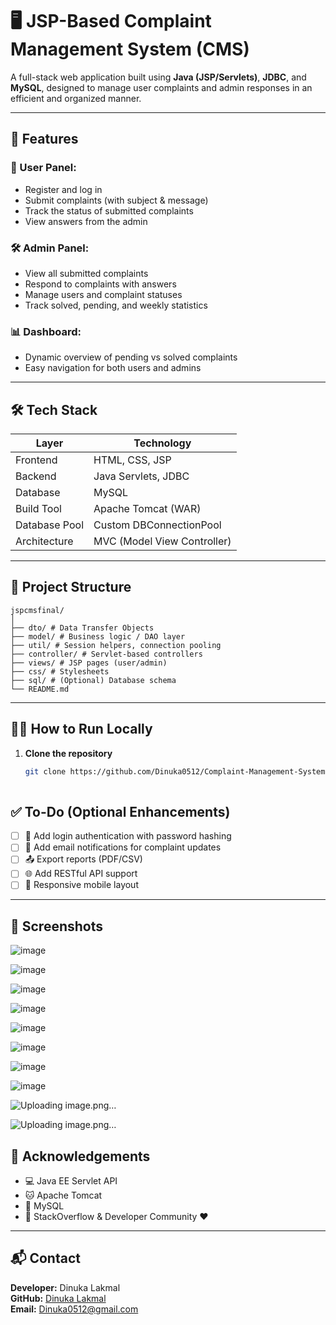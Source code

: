 # 🖥️ JSP-Based Complaint Management System (CMS)

A full-stack web application built using **Java (JSP/Servlets)**, **JDBC**, and **MySQL**, designed to manage user complaints and admin responses in an efficient and organized manner.

---

## 🚀 Features

### 👤 User Panel:
- Register and log in
- Submit complaints (with subject & message)
- Track the status of submitted complaints
- View answers from the admin

### 🛠️ Admin Panel:
- View all submitted complaints
- Respond to complaints with answers
- Manage users and complaint statuses
- Track solved, pending, and weekly statistics

### 📊 Dashboard:
- Dynamic overview of pending vs solved complaints
- Easy navigation for both users and admins

---

## 🛠️ Tech Stack

| Layer        | Technology              |
|--------------|--------------------------|
| Frontend     | HTML, CSS, JSP           |
| Backend      | Java Servlets, JDBC      |
| Database     | MySQL                    |
| Build Tool   | Apache Tomcat (WAR)      |
| Database Pool| Custom DBConnectionPool  |
| Architecture | MVC (Model View Controller) |

---

## 📂 Project Structure

```
jspcmsfinal/
│
├── dto/ # Data Transfer Objects
├── model/ # Business logic / DAO layer
├── util/ # Session helpers, connection pooling
├── controller/ # Servlet-based controllers
├── views/ # JSP pages (user/admin)
├── css/ # Stylesheets
├── sql/ # (Optional) Database schema
└── README.md
```

---

## 🧑‍💻 How to Run Locally

1. **Clone the repository**
   ```bash
   git clone https://github.com/Dinuka0512/Complaint-Management-System-CMS.git
  
## ✅ To-Do (Optional Enhancements)

- [ ] 🔐 Add login authentication with password hashing
- [ ] 📧 Add email notifications for complaint updates
- [ ] 📤 Export reports (PDF/CSV)
- [ ] 🌐 Add RESTful API support
- [ ] 📱 Responsive mobile layout

---


## 📸 Screenshots
![image](https://github.com/user-attachments/assets/712eb5f2-a9dd-462d-bb4d-dd8864e80f0c)

![image](https://github.com/user-attachments/assets/18cb68e9-1fd4-4611-ba70-0f03535fe6e9)

![image](https://github.com/user-attachments/assets/fb906738-8909-4a57-a421-76b49e2564b6)

![image](https://github.com/user-attachments/assets/e2be6706-d194-453a-8bb9-f97e51ab0aad)

![image](https://github.com/user-attachments/assets/7981ac4b-64c8-49d5-9292-e679e85434a5)

![image](https://github.com/user-attachments/assets/53061324-8eb6-4ff3-8db1-3a3c0177b5c6)

![image](https://github.com/user-attachments/assets/4defbd7d-076f-4fc1-ae48-5f2de19e3274)

![image](https://github.com/user-attachments/assets/b59cb278-7363-4551-b543-15f083785e81)

![Uploading image.png…]()

![Uploading image.png…]()


## 🙌 Acknowledgements

- 💻 Java EE Servlet API  
- 🐱 Apache Tomcat  
- 🐬 MySQL  
- 🧠 StackOverflow & Developer Community ❤️  

---

## 📬 Contact

**Developer:** Dinuka Lakmal  
**GitHub:** [Dinuka Lakmal](https://github.com/Dinuka0512)  
**Email:** Dinuka0512@gmail.com 


